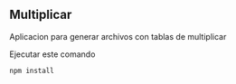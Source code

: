  

 ## Multiplicar

 Aplicacion para generar archivos con tablas de multiplicar

 Ejecutar este comando 

 ```````
 npm install 

````````